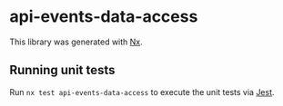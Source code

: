 # api-events-data-access

This library was generated with [Nx](https://nx.dev).

## Running unit tests

Run `nx test api-events-data-access` to execute the unit tests via [Jest](https://jestjs.io).
